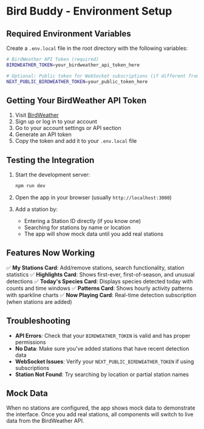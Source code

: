 # Bird Buddy - Environment Setup

## Required Environment Variables

Create a `.env.local` file in the root directory with the following variables:

```bash
# BirdWeather API Token (required)
BIRDWEATHER_TOKEN=your_birdweather_api_token_here

# Optional: Public token for WebSocket subscriptions (if different from server token)
NEXT_PUBLIC_BIRDWEATHER_TOKEN=your_public_token_here
```

## Getting Your BirdWeather API Token

1. Visit [BirdWeather](https://app.birdweather.com/)
2. Sign up or log in to your account
3. Go to your account settings or API section
4. Generate an API token
5. Copy the token and add it to your `.env.local` file

## Testing the Integration

1. Start the development server:
   ```bash
   npm run dev
   ```

2. Open the app in your browser (usually `http://localhost:3000`)

3. Add a station by:
   - Entering a Station ID directly (if you know one)
   - Searching for stations by name or location
   - The app will show mock data until you add real stations

## Features Now Working

✅ **My Stations Card**: Add/remove stations, search functionality, station statistics
✅ **Highlights Card**: Shows first-ever, first-of-season, and unusual detections
✅ **Today's Species Card**: Displays species detected today with counts and time windows
✅ **Patterns Card**: Shows hourly activity patterns with sparkline charts
✅ **Now Playing Card**: Real-time detection subscription (when stations are added)

## Troubleshooting

- **API Errors**: Check that your `BIRDWEATHER_TOKEN` is valid and has proper permissions
- **No Data**: Make sure you've added stations that have recent detection data
- **WebSocket Issues**: Verify your `NEXT_PUBLIC_BIRDWEATHER_TOKEN` if using subscriptions
- **Station Not Found**: Try searching by location or partial station names

## Mock Data

When no stations are configured, the app shows mock data to demonstrate the interface. Once you add real stations, all components will switch to live data from the BirdWeather API.
